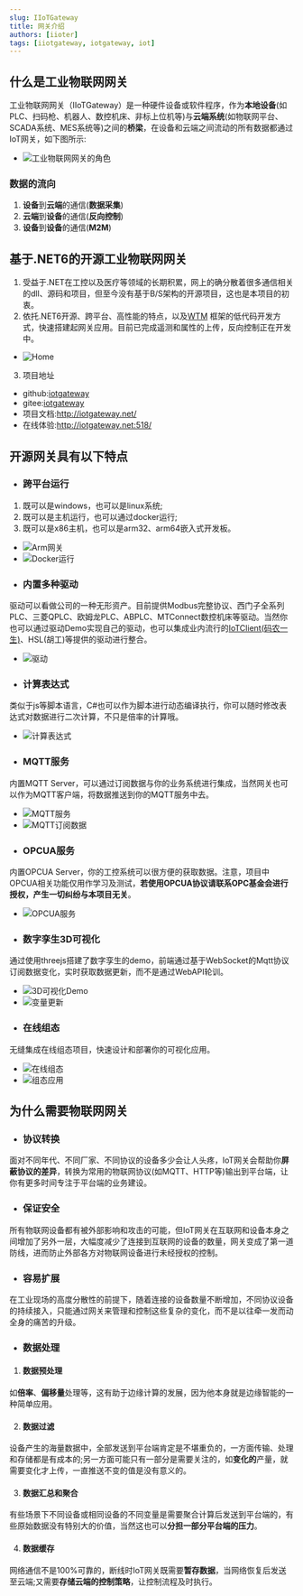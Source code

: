 ```yaml
---
slug: IIoTGateway
title: 网关介绍
authors: [iioter]
tags: [iiotgateway, iotgateway, iot]
---
```


## 什么是工业物联网网关

工业物联网网关（IIoTGateway）是一种硬件设备或软件程序，作为**本地设备**(如PLC、扫码枪、机器人、数控机床、非标上位机等)与**云端系统**(如物联网平台、SCADA系统、MES系统等)之间的**桥梁**，在设备和云端之间流动的所有数据都通过IoT网关，如下图所示:

- ![工业物联网网关的角色](./工业物联网网关的角色.png)

### 数据的流向
  1. **设备**到**云端**的通信(**数据采集**)
  2. **云端**到**设备**的通信(**反向控制**)
  3. **设备**到**设备**的通信(**M2M**)

## 基于.NET6的开源工业物联网网关
1. 受益于.NET在工控以及医疗等领域的长期积累，网上的确分散着很多通信相关的dll、源码和项目，但至今没有基于B/S架构的开源项目，这也是本项目的初衷。
2. 依托.NET6开源、跨平台、高性能的特点，以及[WTM](https://github.com/dotnetcore/WTM) 框架的低代码开发方式，快速搭建起网关应用。目前已完成遥测和属性的上传，反向控制正在开发中。

- ![Home](Home.png)
3. 项目地址
* github:[iotgateway](https://github.com/iioter/iotgateway/) 
* gitee:[iotgateway](https://gitee.com/iioter/iotgateway/)
* 项目文档:http://iotgateway.net/
* 在线体验:http://iotgateway.net:518/

## 开源网关具有以下特点
* ### 跨平台运行
 1. 既可以是windows，也可以是linux系统;
 2. 既可以是主机运行，也可以通过docker运行;
 3. 既可以是x86主机，也可以是arm32、arm64嵌入式开发板。
- ![Arm网关](./arm网关.jpg)
- ![Docker运行](./Docker运行.jpg)

* ### 内置多种驱动
驱动可以看做公司的一种无形资产。目前提供Modbus完整协议、西门子全系列PLC、三菱QPLC、欧姆龙PLC、ABPLC、MTConnect数控机床等驱动。当然你也可以通过驱动Demo实现自己的驱动，也可以集成业内流行的[IoTClient(码农一生)](https://gitee.com/zhaopeiym/IoTClient)、HSL(胡工)等提供的驱动进行整合。
- ![驱动](./驱动.png)

* ### 计算表达式
类似于js等脚本语言，C#也可以作为脚本进行动态编译执行，你可以随时修改表达式对数据进行二次计算，不只是倍率的计算哦。
- ![计算表达式](./计算表达式.png)

* ### MQTT服务
内置MQTT Server，可以通过订阅数据与你的业务系统进行集成，当然网关也可以作为MQTT客户端，将数据推送到你的MQTT服务中去。
- ![MQTT服务](./MQTTServer.png)
- ![MQTT订阅数据](./MQTT.png)

* ### OPCUA服务
内置OPCUA Server，你的工控系统可以很方便的获取数据。注意，项目中OPCUA相关功能仅用作学习及测试，**若使用OPCUA协议请联系OPC基金会进行授权，产生一切纠纷与本项目无关**。
- ![OPCUA服务](./OPCUA.png)

* ### 数字孪生3D可视化
通过使用threejs搭建了数字孪生的demo，前端通过基于WebSocket的Mqtt协议订阅数据变化，实时获取数据更新，而不是通过WebAPI轮训。
- ![3D可视化Demo](./3DDemo.gif)
- ![变量更新](./Variables.gif)

* ### 在线组态
无缝集成在线组态项目，快速设计和部署你的可视化应用。
- ![在线组态](./在线组态.gif)
- ![组态应用](./组态应用.jpg)


## 为什么需要物联网网关
* ### 协议转换
面对不同年代、不同厂家、不同协议的设备多少会让人头疼，IoT网关会帮助你**屏蔽协议的差异**，转换为常用的物联网协议(如MQTT、HTTP等)输出到平台端，让你有更多时间专注于平台端的业务建设。

* ### 保证安全
所有物联网设备都有被外部影响和攻击的可能，但IoT网关在互联网和设备本身之间增加了另外一层，大幅度减少了连接到互联网的设备的数量，网关变成了第一道防线，进而防止外部各方对物联网设备进行未经授权的控制。

* ### 容易扩展

在工业现场的高度分散性的前提下，随着连接的设备数量不断增加，不同协议设备的持续接入，只能通过网关来管理和控制这些复杂的变化，而不是以往牵一发而动全身的痛苦的升级。

* ### 数据处理
1. ####  数据预处理

  如**倍率**、**偏移量**处理等，这有助于边缘计算的发展，因为他本身就是边缘智能的一种简单应用。

2. #### 数据过滤

  设备产生的海量数据中，全部发送到平台端肯定是不堪重负的，一方面传输、处理和存储都是有成本的;另一方面可能只有一部分是需要关注的，如**变化的**产量，就需要变化才上传，一直推送不变的值是没有意义的。

3. #### 数据汇总和聚合

  有些场景下不同设备或相同设备的不同变量是需要聚合计算后发送到平台端的，有些原始数据没有特别大的价值，当然这也可以**分担一部分平台端的压力**。

4. #### 数据缓存

  网络通信不是100%可靠的，断线时IoT网关既需要**暂存数据**，当网络恢复后发送至云端;又需要**存储云端的控制策略**，让控制流程及时执行。